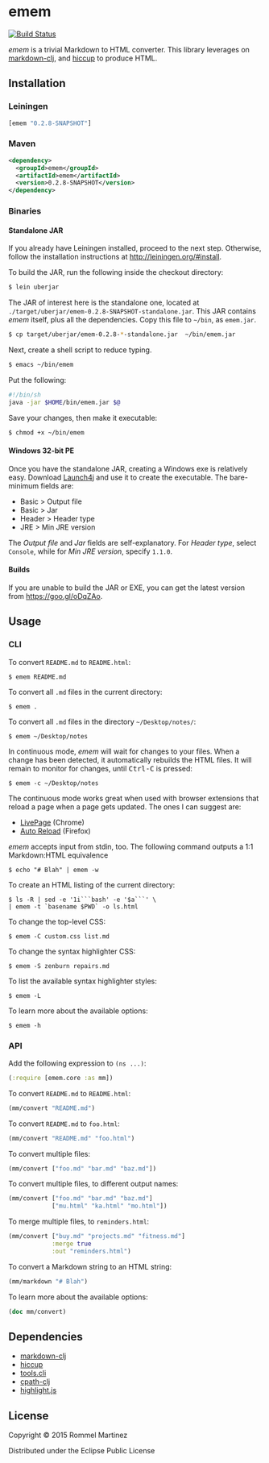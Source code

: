 emem
====

[![Build Status](https://travis-ci.org/ebzzry/emem.svg)](https://travis-ci.org/ebzzry/emem)

_emem_ is a trivial Markdown to HTML converter. This library leverages
on [markdown-clj](https://github.com/yogthos/markdown-clj), and
[hiccup](https://github.com/weavejester/hiccup) to produce HTML.


## Installation

### Leiningen

```clojure
[emem "0.2.8-SNAPSHOT"]
```

### Maven

```xml
<dependency>
  <groupId>emem</groupId>
  <artifactId>emem</artifactId>
  <version>0.2.8-SNAPSHOT</version>
</dependency>
```

### Binaries

#### Standalone JAR

If you already have Leiningen installed, proceed to the next
step. Otherwise, follow the installation instructions at
<http://leiningen.org/#install>.

To build the JAR, run the following inside the checkout directory:

```bash
$ lein uberjar
```

The JAR of interest here is the standalone one, located at
`./target/uberjar/emem-0.2.8-SNAPSHOT-standalone.jar`. This JAR
contains _emem_ itself, plus all the dependencies. Copy this file to
`~/bin`, as `emem.jar`.

```bash
$ cp target/uberjar/emem-0.2.8-*-standalone.jar  ~/bin/emem.jar
```

Next, create a shell script to reduce typing.

```bash
$ emacs ~/bin/emem
```

Put the following:

```bash
#!/bin/sh
java -jar $HOME/bin/emem.jar $@
```

Save your changes, then make it executable:

```bash
$ chmod +x ~/bin/emem
```


#### Windows 32-bit PE

Once you have the standalone JAR, creating a Windows exe is relatively
easy. Download [Launch4j](https://fbergmann.github.io/launch4j/) and
use it to create the executable. The bare-minimum fields are:

* Basic > Output file
* Basic > Jar
* Header > Header type
* JRE > Min JRE version

The _Output file_ and _Jar_ fields are self-explanatory. For
_Header type_, select `Console`, while for _Min JRE version_,
specify `1.1.0`.


#### Builds

If you are unable to build the JAR or EXE, you can get the latest
version from <https://goo.gl/oDqZAo>.


## Usage

### CLI

To convert `README.md` to `README.html`:

    $ emem README.md

To convert all `.md` files in the current directory:

    $ emem .

To convert all `.md` files in the directory `~/Desktop/notes/`:

    $ emem ~/Desktop/notes

In continuous mode, _emem_ will wait for changes to your files. When a
change has been detected, it automatically rebuilds the HTML files. It
will remain to monitor for changes, until <kbd>Ctrl-C</kbd> is
pressed:

    $ emem -c ~/Desktop/notes

The continuous mode works great when used with browser extensions that
reload a page when a page gets updated. The ones I can suggest are:

* [LivePage](https://chrome.google.com/webstore/detail/livepage/pilnojpmdoofaelbinaeodfpjheijkbh/related?hl=en) (Chrome)
* [Auto Reload](https://addons.mozilla.org/en-US/firefox/addon/auto-reload/?src=api) (Firefox)

_emem_ accepts input from stdin, too. The following command outputs a
1:1 Markdown:HTML equivalence

    $ echo "# Blah" | emem -w

To create an HTML listing of the current directory:

    $ ls -R | sed -e '1i```bash' -e '$a```' \
    | emem -t `basename $PWD` -o ls.html

To change the top-level CSS:

    $ emem -C custom.css list.md

To change the syntax highlighter CSS:

    $ emem -S zenburn repairs.md

To list the available syntax highlighter styles:

    $ emem -L

To learn more about the available options:

    $ emem -h


### API

Add the following expression to `(ns ...)`:

```clojure
(:require [emem.core :as mm])
```

To convert `README.md` to `README.html`:

```clojure
(mm/convert "README.md")
```

To convert `README.md` to `foo.html`:

```clojure
(mm/convert "README.md" "foo.html")
```

To convert multiple files:

```clojure
(mm/convert ["foo.md" "bar.md" "baz.md"])
```

To convert multiple files, to different output names:

```clojure
(mm/convert ["foo.md" "bar.md" "baz.md"]
            ["mu.html" "ka.html" "mo.html"])
```

To merge multiple files, to `reminders.html`:

```clojure
(mm/convert ["buy.md" "projects.md" "fitness.md"]
            :merge true
            :out "reminders.html")
```

To convert a Markdown string to an HTML string:

```clojure
(mm/markdown "# Blah")
```

To learn more about the available options:

```clojure
(doc mm/convert)
```


## Dependencies

* [markdown-clj](https://github.com/yogthos/markdown-clj)
* [hiccup](https://github.com/weavejester/hiccup)
* [tools.cli](https://github.com/clojure/tools.cli)
* [cpath-clj](https://github.com/xsc/cpath-clj)
* [highlight.js](https://github.com/isagalaev/highlight.js)


## License

Copyright © 2015 Rommel Martinez

Distributed under the Eclipse Public License
